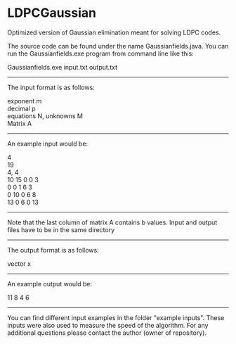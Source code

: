 # LDPCGaussian
Optimized version of Gaussian elimination meant for solving LDPC codes.

The source code can be found under the name Gaussianfields.java. You can run the Gaussianfields.exe program from command line like this:

Gaussianfields.exe input.txt output.txt

---

The input format is as follows:

exponent m\
decimal p\
equations N, unknowns M\
Matrix A

---

An example input would be:

4\
19\
4, 4\
10 15 0 0 3\
0 0 1 6 3\
0 10 0 6 8\
13 0 6 0 13

---

Note that the last column of matrix A contains b values. Input and output files have to be in the same directory

---

The output format is as follows:

vector x

---

An example output would be:

11 8 4 6

---

You can find different input examples in the folder "example inputs". These inputs were also used to measure the speed of the algorithm. For any additional questions please contact the author (owner of repository).
